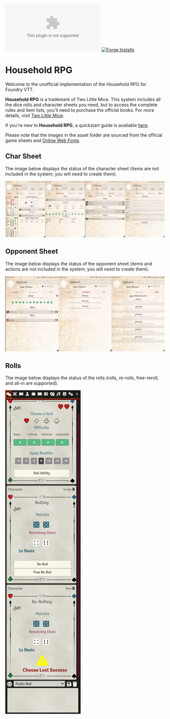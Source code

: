 ![Latest Release Download Count](https://img.shields.io/github/downloads/piecesofcodecom/household/latest/system.zip?color=2b82fc&label=DOWNLOADS&style=for-the-badge) [![Forge Installs](https://img.shields.io/badge/dynamic/json?label=Forge%20Installs&query=package.installs&suffix=%25&url=https%3A%2F%2Fforge-vtt.com%2Fapi%2Fbazaar%2Fpackage%2Fhousehold&colorB=03ff1c&style=for-the-badge)](https://forge-vtt.com/bazaar#package=household)
# Household RPG
Welcome to the unofficial implementation of the Household RPG for Foundry VTT.

**Household RPG** is a trademark of Two Little Mice. This system includes all the dice rolls and character sheets you need, but to access the complete rules and item lists, you'll need to purchase the official books. For more details, visit [Two Little Mice](https://twolittlemice.net/).

If you're new to **Household RPG**, a quickstart guide is available [here](https://www.drivethrurpg.com/en/product/421014/household-quickstart).

Please note that the images in the asset folder are sourced from the official game sheets and [Online Web Fonts](http://www.onlinewebfonts.com).

## Char Sheet
The image below displays the status of the character sheet (items are not included in the system; you will need to create them).

![Link Name](./readme/char1.png) 

## Opponent Sheet
The image below displays the status of the opponent sheet (items and actions are not included in the system; you will need to create them).

![Link Name](./readme/opp.png)

## Rolls
The image below displays the status of the rolls (rolls, re-rolls, free-reroll, and all-in are supported).

![Link Name](./readme/chat.png) 